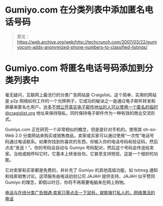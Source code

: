 # Gumiyo.com 在分类列表中添加匿名电话号码

> 原文：<https://web.archive.org/web/http://techcrunch.com/2007/03/22/gumiyocom-adds-anonymized-phone-numbers-to-classified-listings/>

# Gumiyo.com 将匿名电话号码添加到分类列表中

毫无疑问，互联网上最流行的分类广告网站是 Craigslist。这个简单、实用的网站是 p2p 网络如何工作的一个光辉例子，它成功的秘诀之一是通过电子邮件转发和屏蔽来匿名化用户。许多不想公开真实电子邮件地址的人可以使用一个匿名的临时@cragislist.org 地址来保持隐私，同时保持电子邮件作为一种有效的商业交流形式。

Gumiyo.com 正在研究一个非常相似的概念，但是是针对手机的。使用其 oh-so-Web 2.0 分类网站来购买或销售商品，卖家或买家可以通过使用“一次性”电话号码通过电话联系。如果你找到你喜欢的东西，你输入你的电话号码和验证码，然后点击“发送！”。你的号码会自动与 Gumiyo 号码配对，然后这个号码会传送给卖家。当他或她呼叫它时，它基本上转发给你。它甚至支持短信，这是一个很好的功能。

它对卖家和买家都是免费的，并补充了 Gumiyo 的其他高级功能，如 txtmsg 通知和线索销售讨论。这项服务由电话初创公司 JAJAH 提供支持，JAJAH 似乎赞同 Gumiyo 的理念，即假以时日，你将不再需要电脑来在网上购物。

[电话与在线分类广告相遇:卖家只需点击一下鼠标，就能拨打私人的、网络激活的电话](https://web.archive.org/web/20130628192102/http://www.emediawire.com/releases/2007/3/emw513507.htm)